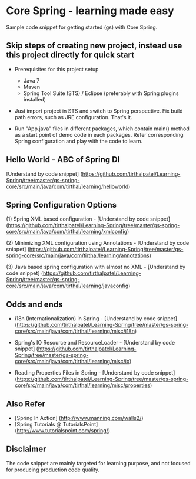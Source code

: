 Core Spring - learning made easy
=================================

Sample code snippet for getting started (gs) with Core Spring.


Skip steps of creating new project, instead use this project directly for quick start
--------------------------------------------------------------------------------------
* Prerequisites for this project setup
	- Java 7
	- Maven
	- Spring Tool Suite (STS) / Eclipse (preferably with Spring plugins installed)
* Just import project in STS and switch to Spring perspective. Fix build path errors, such as JRE configuration. That's it.

* Run "App.java" files in different packages, which contain main() method as a start point of demo code in each packages. Refer corresponding Spring configuration and play with the code to learn.


Hello World - ABC of Spring DI
--------------------------------

[Understand by code snippet] (https://github.com/tirthalpatel/Learning-Spring/tree/master/gs-spring-core/src/main/java/com/tirthal/learning/helloworld)


Spring Configuration Options
------------------------------

(1) Spring XML based configuration - [Understand by code snippet] (https://github.com/tirthalpatel/Learning-Spring/tree/master/gs-spring-core/src/main/java/com/tirthal/learning/xmlconfig)

(2) Minimizing XML configuration using Annotations - [Understand by code snippet] (https://github.com/tirthalpatel/Learning-Spring/tree/master/gs-spring-core/src/main/java/com/tirthal/learning/annotations)

(3) Java based spring configuration with almost no XML - [Understand by code snippet] (https://github.com/tirthalpatel/Learning-Spring/tree/master/gs-spring-core/src/main/java/com/tirthal/learning/javaconfig)


Odds and ends
--------------

* i18n (Internationalization) in Spring - [Understand by code snippet] (https://github.com/tirthalpatel/Learning-Spring/tree/master/gs-spring-core/src/main/java/com/tirthal/learning/misc/i18n)

* Spring's IO Resource and ResourceLoader - [Understand by code snippet] (https://github.com/tirthalpatel/Learning-Spring/tree/master/gs-spring-core/src/main/java/com/tirthal/learning/misc/io)

* Reading Properties Files in Spring - [Understand by code snippet] (https://github.com/tirthalpatel/Learning-Spring/tree/master/gs-spring-core/src/main/java/com/tirthal/learning/misc/properties)


Also Refer
------------	
* [Spring In Action] (http://www.manning.com/walls2/)
* [Spring Tutorials @ TutorialsPoint] (http://www.tutorialspoint.com/spring/)


Disclaimer
----------
The code snippet are mainly targeted for learning purpose, and not focused for producing production code quality.